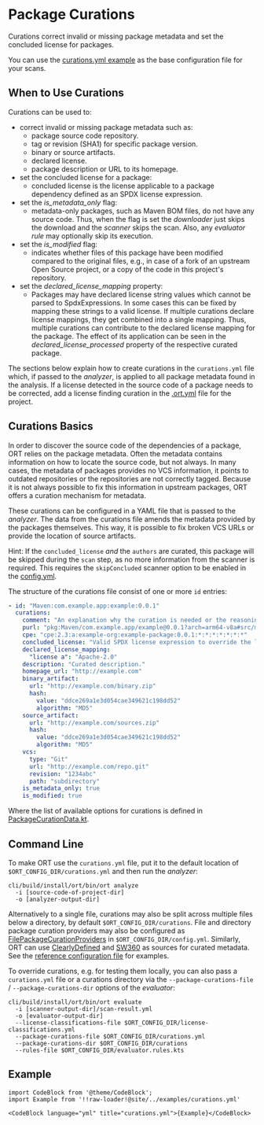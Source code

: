 # Package Curations

Curations correct invalid or missing package metadata and set the concluded license for packages.

You can use the [curations.yml example](../examples/curations.yml) as the base configuration file for your scans.

## When to Use Curations

Curations can be used to:

* correct invalid or missing package metadata such as:
    * package source code repository.
    * tag or revision (SHA1) for specific package version.
    * binary or source artifacts.
    * declared license.
    * package description or URL to its homepage.
* set the concluded license for a package:
    * concluded license is the license applicable to a package dependency defined as an SPDX license expression.
* set the *is_metadata_only* flag:
    * metadata-only packages, such as Maven BOM files, do not have any source code. Thus, when the flag is set the
      *downloader* just skips the download and the *scanner* skips the scan. Also, any *evaluator rule* may optionally
      skip its execution.
* set the *is_modified* flag:
    * indicates whether files of this package have been modified compared to the original files, e.g., in case of a fork
      of an upstream Open Source project, or a copy of the code in this project's repository.
* set the *declared_license_mapping* property:
    * Packages may have declared license string values which cannot be parsed to SpdxExpressions. In some cases this can
      be fixed by mapping these strings to a valid license. If multiple curations declare license mappings, they get
      combined into a single mapping. Thus, multiple curations can contribute to the declared license mapping for the
      package. The effect of its application can be seen in the *declared_license_processed* property of the respective
      curated package.

The sections below explain how to create curations in the `curations.yml` file which,
if passed to the *analyzer*, is applied to all package metadata found in the analysis.
If a license detected in the source code of a package needs to be corrected, add
a license finding curation in the [.ort.yml](config-file-ort-yml.md#curations) file for the project.

## Curations Basics

In order to discover the source code of the dependencies of a package, ORT relies on the package metadata. Often the
metadata contains information on how to locate the source code, but not always. In many cases, the metadata of packages
provides no VCS information, it points to outdated repositories or the repositories are not correctly tagged. Because it
is not always possible to fix this information in upstream packages, ORT offers a curation mechanism for metadata.

These curations can be configured in a YAML file that is passed to the *analyzer*. The data from the curations file
amends the metadata provided by the packages themselves. This way, it is possible to fix broken VCS URLs or provide the
location of source artifacts.

Hint: If the `concluded_license` *and* the `authors` are curated, this package will be skipped during the `scan` step,
as no more information from the scanner is required. This requires the `skipConcluded` scanner option to be enabled in
the [config.yml](../README.md#ort-configuration-file).

The structure of the curations file consist of one or more `id` entries:

```yaml
- id: "Maven:com.example.app:example:0.0.1"
  curations:
    comment: "An explanation why the curation is needed or the reasoning for a license conclusion"
    purl: "pkg:Maven/com.example.app/example@0.0.1?arch=arm64-v8a#src/main"
    cpe: "cpe:2.3:a:example-org:example-package:0.0.1:*:*:*:*:*:*:*"
    concluded_license: "Valid SPDX license expression to override the license findings."
    declared_license_mapping:
      "license a": "Apache-2.0"
    description: "Curated description."
    homepage_url: "http://example.com"
    binary_artifact:
      url: "http://example.com/binary.zip"
      hash: 
        value: "ddce269a1e3d054cae349621c198dd52"
        algorithm: "MD5"
    source_artifact:
      url: "http://example.com/sources.zip"
      hash: 
        value: "ddce269a1e3d054cae349621c198dd52"
        algorithm: "MD5"
    vcs:
      type: "Git"
      url: "http://example.com/repo.git"
      revision: "1234abc"
      path: "subdirectory"
    is_metadata_only: true
    is_modified: true
```

Where the list of available options for curations is defined in
[PackageCurationData.kt](../model/src/main/kotlin/PackageCurationData.kt).

## Command Line

To make ORT use the `curations.yml` file, put it to the default location of `$ORT_CONFIG_DIR/curations.yml` and then run
the *analyzer*:

```shell
cli/build/install/ort/bin/ort analyze
  -i [source-code-of-project-dir]
  -o [analyzer-output-dir]
```

Alternatively to a single file, curations may also be split across multiple files below a directory, by default
`$ORT_CONFIG_DIR/curations`. File and directory package curation providers may also be configured as
[FilePackageCurationProviders](../plugins/package-curation-providers/file/src/main/kotlin/FilePackageCurationProvider.kt)
in `$ORT_CONFIG_DIR/config.yml`. Similarly, ORT can use [ClearlyDefined](https://clearlydefined.io/) and
[SW360](https://www.eclipse.org/sw360/) as sources for curated metadata. See the
[reference configuration file](../model/src/main/resources/reference.yml) for examples.

To override curations, e.g. for testing them locally, you can also pass a `curations.yml` file or a curations directory
via the `--package-curations-file` / `--package-curations-dir` options of the *evaluator*:

```shell
cli/build/install/ort/bin/ort evaluate
  -i [scanner-output-dir]/scan-result.yml
  -o [evaluator-output-dir]
  --license-classifications-file $ORT_CONFIG_DIR/license-classifications.yml
  --package-curations-file $ORT_CONFIG_DIR/curations.yml
  --package-curations-dir $ORT_CONFIG_DIR/curations
  --rules-file $ORT_CONFIG_DIR/evaluator.rules.kts
```

## Example

```mdx-code-block
import CodeBlock from '@theme/CodeBlock';
import Example from '!!raw-loader!@site/../examples/curations.yml'

<CodeBlock language="yml" title="curations.yml">{Example}</CodeBlock>
```
